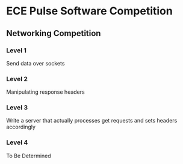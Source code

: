 # ECE Pulse Software Competition

## Networking Competition

### Level 1

Send data over sockets

### Level 2

Manipulating response headers

### Level 3

Write a server that actually processes get requests and sets headers accordingly

### Level 4

To Be Determined

